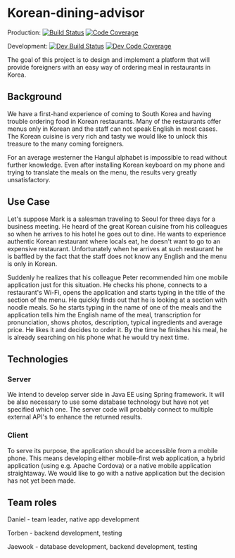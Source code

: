 # Korean-dining-advisor 
Production: [![Build Status](https://travis-ci.org/Damell/Korean-dining-advisor.svg?branch=master)](https://travis-ci.org/Damell/Korean-dining-advisor) [![Code Coverage](https://codecov.io/github/Damell/Korean-dining-advisor/coverage.svg?branch=master)](https://codecov.io/github/Damell/Korean-dining-advisor?branch=master)

Development: [![Dev Build Status](https://travis-ci.org/Damell/Korean-dining-advisor.svg?branch=development)](https://travis-ci.org/Damell/Korean-dining-advisor) [![Dev Code Coverage](https://codecov.io/github/Damell/Korean-dining-advisor/coverage.svg?branch=development)](https://codecov.io/github/Damell/Korean-dining-advisor?branch=development)

The goal of this project is to design and implement a platform that will provide foreigners with an easy way of ordering meal in restaurants in Korea.

## Background
We have a first-hand experience of coming to South Korea and having trouble ordering food in Korean restaurants. Many of the restaurants offer menus only in Korean and the staff can not speak English in most cases. The Korean cuisine is very rich and tasty we would like to unlock this treasure to the many coming foreigners.

For an average westerner the Hangul alphabet is impossible to read without further knowledge. Even after installing Korean keyboard on my phone and trying to translate the meals on the menu, the results very greatly unsatisfactory.

## Use Case
Let's suppose Mark is a salesman traveling to Seoul for three days for a business meeting. He heard of the great Korean cuisine from his colleagues so when he arrives to his hotel he goes out to dine. He wants to experience authentic Korean restaurant where locals eat, he doesn't want to go to an expensive restaurant. Unfortunately when he arrives at such restaurant he is baffled by the fact that the staff does not know any English and the menu is only in Korean.

Suddenly he realizes that his colleague Peter recommended him one mobile application just for this situation. He checks his phone, connects to a restaurant's Wi-Fi, opens the application and starts typing in the title of the section of the menu. He quickly finds out that he is looking at a section with noodle meals. So he starts typing in the name of one of the meals and the application tells him the English name of the meal, transcription for pronunciation, shows photos, description, typical ingredients and average price. He likes it and decides to order it. By the time he finishes his meal, he is already searching on his phone what he would try next time.

## Technologies

### Server
We intend to develop server side in Java EE using Spring framework. It will be also necessary to use some database technology but have not yet specified which one. The server code will probably connect to multiple external API's to enhance the returned results.

### Client
To serve its purpose, the application should be accessible from a mobile phone. This means developing either mobile-first web application, a hybrid application (using e.g. Apache Cordova) or a native mobile application straightaway. We would like to go with a native application but the decision has not yet been made.

## Team roles
Daniel - team leader, native app development

Torben - backend development, testing

Jaewook - database development, backend development, testing

